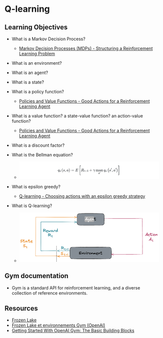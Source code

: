# **Q-learning**

## **Learning Objectives**

* What is a Markov Decision Process?
	* [Markov Decision Processes (MDPs) - Structuring a Reinforcement Learning Problem](https://deeplizard.com/learn/video/my207WNoeyA)
* What is an environment?
* What is an agent?
* What is a state?
* What is a policy function?
	* [Policies and Value Functions - Good Actions for a Reinforcement Learning Agent](https://deeplizard.com/learn/video/eMxOGwbdqKY)
* What is a value function? a state-value function? an action-value function?
	* [Policies and Value Functions - Good Actions for a Reinforcement Learning Agent](https://deeplizard.com/learn/video/eMxOGwbdqKY)
* What is a discount factor?
* What is the Bellman equation?
	* ![](./img/What%20do%20Reinforcement%20Learning%20Algorithms%20Learn%20-%20Optimal%20Policies.png)
* What is epsilon greedy?
	* [Q-learning - Choosing actions with an epsilon greedy strategy](https://deeplizard.com/learn/video/mo96Nqlo1L8)
* What is Q-learning?

	* ![](./img/Markov%20Decision%20Processes%20(MDPs)%20-%20Structuring%20a%20Reinforcement%20Learning%20Problem.png)
## **Gym documentation**

* Gym is a standard API for reinforcement learning, and a diverse collection of reference environments.


## **Resources**

* [Frozen Lake](https://www.gymlibrary.ml/environments/toy_text/frozen_lake/?highlight=frozenlake)
* [Frozen Lake et environnements Gym (OpenAI)](https://www.youtube.com/watch?v=-tvLISFkkK8)
* [Getting Started With OpenAI Gym: The Basic Building Blocks](https://blog.paperspace.com/getting-started-with-openai-gym/)